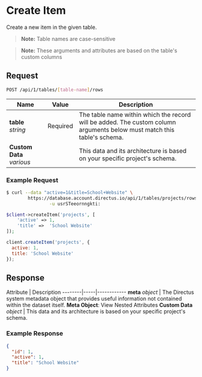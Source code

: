 # Create Item

Create a new item in the given table.

> **Note:** Table names are case-sensitive

> **Note:** These arguments and attributes are based on the table's custom columns

## Request

```bash
POST /api/1/tables/[table-name]/rows
```

<span class="arguments">Name</span> | Value | Description
--------|-----|------------
**table** _string_ | <span class="required">Required</span> | The table name within which the record will be added. The custom column arguments below must match this table's schema.
<span class="custom">**Custom Data**</span> _various_ | | <span class="custom">This data and its architecture is based on your specific project's schema.</span>

### Example Request

```bash
$ curl --data "active=1&title=School+Website" \
        https://database.account.directus.io/api/1/tables/projects/rows \
                -u usrSTeeornngkti:
```

```php
$client->createItem('projects', [
    'active' => 1,
    'title' =>  'School Website'
]);
```

```javascript
client.createItem('projects', {
  active: 1,
  title: 'School Website'
});
```

## Response

<span class="attributes">Attribute</span> | Description
--------|-----|------------
**meta** _object_ | The Directus system metadata object that provides useful information not contained within the dataset itself. <a class="object">**Meta Object**: View Nested Attributes</a>
<span class="custom">**Custom Data**</span> _object_ | <span class="custom">This data and its architecture is based on your specific project's schema.</span>

### Example Response

```json
{
  "id": 1,
  "active": 1,
  "title": "School Website"
}
```
